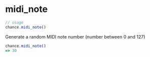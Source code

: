 # midi_note

```js
// usage
chance.midi_note()
```

Generate a random MIDI note number (number between 0 and 127)

```js
chance.midi_note()
=> 30
```

